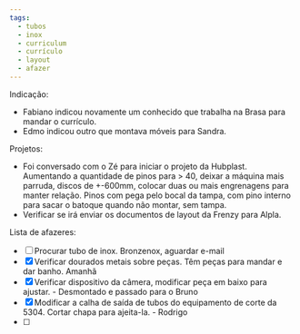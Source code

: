```yaml
---
tags:
  - tubos
  - inox
  - curriculum
  - currículo
  - layout
  - afazer
---
```

Indicação:
 - Fabiano indicou novamente um conhecido que trabalha na Brasa para mandar o currículo.
 - Edmo indicou outro que montava móveis para Sandra.

Projetos:
 - Foi conversado com o Zé para iniciar o projeto da Hubplast. Aumentando a quantidade de pinos para > 40, deixar a máquina mais parruda, discos de +-600mm, colocar duas ou mais engrenagens para manter relação. Pinos com pega pelo bocal da tampa, com pino interno para sacar o batoque quando não montar, sem tampa.
 - Verificar se irá enviar os documentos de layout da Frenzy para Alpla.

Lista de afazeres:
 - [ ] Procurar tubo de inox. Bronzenox, aguardar e-mail
 - [x] Verificar dourados metais sobre peças. Têm peças para mandar e dar banho. Amanhã
 - [x] Verificar dispositivo da câmera, modificar peça em baixo para ajustar. - Desmontado e passado para o Bruno
 - [x] Modificar a calha de saída de tubos do equipamento de corte da 5304. Cortar chapa para ajeita-la. - Rodrigo
 - [ ] 